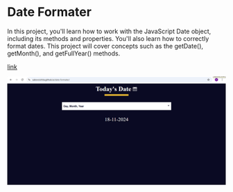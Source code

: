 # Date Formater

In this project, you'll learn how to work with the JavaScript Date object, including its methods and properties. You'll also learn how to correctly format dates. This project will cover concepts such as the getDate(), getMonth(), and getFullYear() methods.

[link](https://sabovoichita.github.io/date-formater/)

![preview](preview.png)

